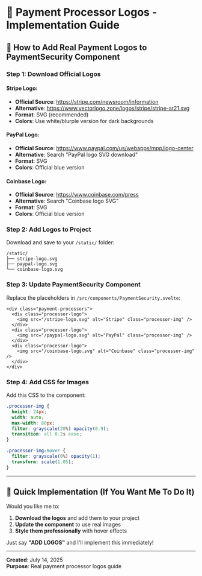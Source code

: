 # 🎨 Payment Processor Logos - Implementation Guide

## 🎯 **How to Add Real Payment Logos to PaymentSecurity Component**

### **Step 1: Download Official Logos**

#### **Stripe Logo:**
- **Official Source**: https://stripe.com/newsroom/information
- **Alternative**: https://www.vectorlogo.zone/logos/stripe/stripe-ar21.svg
- **Format**: SVG (recommended)
- **Colors**: Use white/blurple version for dark backgrounds

#### **PayPal Logo:**
- **Official Source**: https://www.paypal.com/us/webapps/mpp/logo-center
- **Alternative**: Search "PayPal logo SVG download"
- **Format**: SVG 
- **Colors**: Official blue version

#### **Coinbase Logo:**
- **Official Source**: https://www.coinbase.com/press
- **Alternative**: Search "Coinbase logo SVG"
- **Format**: SVG
- **Colors**: Official blue version

### **Step 2: Add Logos to Project**
Download and save to your `/static/` folder:
```
/static/
├── stripe-logo.svg
├── paypal-logo.svg
└── coinbase-logo.svg
```

### **Step 3: Update PaymentSecurity Component**
Replace the placeholders in `/src/components/PaymentSecurity.svelte`:

```svelte
<div class="payment-processors">
  <div class="processor-logo">
    <img src="/stripe-logo.svg" alt="Stripe" class="processor-img" />
  </div>
  <div class="processor-logo">
    <img src="/paypal-logo.svg" alt="PayPal" class="processor-img" />
  </div>
  <div class="processor-logo">
    <img src="/coinbase-logo.svg" alt="Coinbase" class="processor-img" />
  </div>
</div>
```

### **Step 4: Add CSS for Images**
Add this CSS to the component:
```css
.processor-img {
  height: 24px;
  width: auto;
  max-width: 80px;
  filter: grayscale(20%) opacity(0.9);
  transition: all 0.2s ease;
}

.processor-img:hover {
  filter: grayscale(0%) opacity(1);
  transform: scale(1.05);
}
```

---

## 🚀 **Quick Implementation (If You Want Me To Do It)**

Would you like me to:
1. **Download the logos** and add them to your project
2. **Update the component** to use real images
3. **Style them professionally** with hover effects

Just say **"ADD LOGOS"** and I'll implement this immediately!

---

**Created**: July 14, 2025  
**Purpose**: Real payment processor logos guide